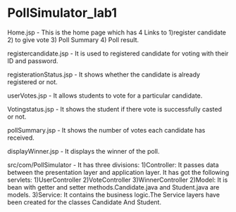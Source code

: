 # PollSimulator_lab1
Home.jsp - This is the home page which has 4 Links to 1)register candidate 2) to give vote 3) Poll Summary 4) Poll result.

registercandidate.jsp - It is used to registered candidate for voting with their ID and password.

registerationStatus.jsp - It shows whether the candidate is already registered or not.

userVotes.jsp - It allows students to vote for a particular candidate.

Votingstatus.jsp - It shows the student if there vote is successfully casted or not.

pollSummary.jsp - It shows the number of votes each candidate has received.

displayWinner.jsp - It displays the winner of the poll.

src/com/PollSimulator - It has three divisions: 1)Controller: It passes data between the presentation layer and application layer. It has got the following servlets: 1)UserController 2)VoteController 3)WinnerController 2)Model: It is bean with getter and setter methods.Candidate.java and Student.java are models. 3)Service: It contains the business logic.The Service layers have been created for the classes Candidate And Student.
